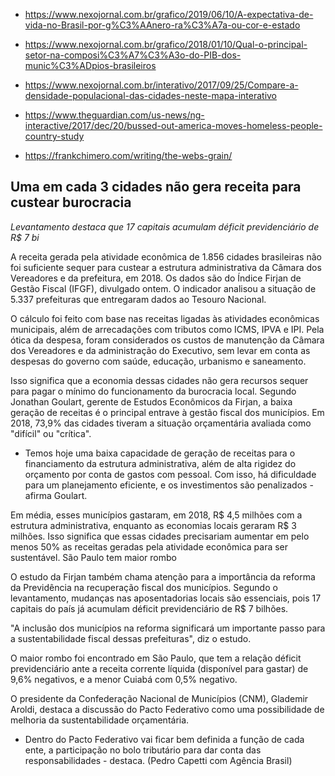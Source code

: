 * https://www.nexojornal.com.br/grafico/2019/06/10/A-expectativa-de-vida-no-Brasil-por-g%C3%AAnero-ra%C3%A7a-ou-cor-e-estado

* https://www.nexojornal.com.br/grafico/2018/01/10/Qual-o-principal-setor-na-composi%C3%A7%C3%A3o-do-PIB-dos-munic%C3%ADpios-brasileiros

* https://www.nexojornal.com.br/interativo/2017/09/25/Compare-a-densidade-populacional-das-cidades-neste-mapa-interativo

* https://www.theguardian.com/us-news/ng-interactive/2017/dec/20/bussed-out-america-moves-homeless-people-country-study

* https://frankchimero.com/writing/the-webs-grain/


## Uma em cada 3 cidades não gera receita para custear burocracia

_Levantamento destaca que 17 capitais acumulam déficit previdenciário de R$ 7 bi_

A receita gerada pela atividade econômica de 1.856 cidades brasileiras não foi suficiente sequer para custear a estrutura administrativa da Câmara dos Vereadores e da prefeitura, em 2018. Os dados são do Índice Firjan de Gestão Fiscal (IFGF), divulgado ontem. O indicador analisou a situação de 5.337 prefeituras que entregaram dados ao Tesouro Nacional.

O cálculo foi feito com base nas receitas ligadas às atividades econômicas municipais, além de arrecadações com tributos como ICMS, IPVA e IPI. Pela ótica da despesa, foram considerados os custos de manutenção da Câmara dos Vereadores e da administração do Executivo, sem levar em conta as despesas do governo com saúde, educação, urbanismo e saneamento.

Isso significa que a economia dessas cidades não gera recursos sequer para pagar o mínimo do funcionamento da burocracia local. Segundo Jonathan Goulart, gerente de Estudos Econômicos da Firjan, a baixa geração de receitas é o principal entrave à gestão fiscal dos municípios. Em 2018, 73,9% das cidades tiveram a situação orçamentária avaliada como "difícil" ou "crítica".

- Temos hoje uma baixa capacidade de geração de receitas para o financiamento da estrutura administrativa, além de alta rigidez do orçamento por conta de gastos com pessoal. Com isso, há dificuldade para um planejamento eficiente, e os investimentos são penalizados - afirma Goulart.

Em média, esses municípios gastaram, em 2018, R$ 4,5 milhões com a estrutura administrativa, enquanto as economias locais geraram R$ 3 milhões. Isso significa que essas cidades precisariam aumentar em pelo menos 50% as receitas geradas pela atividade econômica para ser sustentável.
São Paulo tem maior rombo

O estudo da Firjan também chama atenção para a importância da reforma da Previdência na recuperação fiscal dos municípios. Segundo o levantamento, mudanças nas aposentadorias locais são essenciais, pois 17 capitais do país já acumulam déficit previdenciário de R$ 7 bilhões.

"A inclusão dos municípios na reforma significará um importante passo para a sustentabilidade fiscal dessas prefeituras", diz o estudo.

O maior rombo foi encontrado em São Paulo, que tem a relação déficit previdenciário ante a receita corrente líquida (disponível para gastar) de 9,6% negativos, e a menor Cuiabá com 0,5% negativo.

O presidente da Confederação Nacional de Municípios (CNM), Glademir Aroldi, destaca a discussão do Pacto Federativo como uma possibilidade de melhoria da sustentabilidade orçamentária.

- Dentro do Pacto Federativo vai ficar bem definida a função de cada ente, a participação no bolo tributário para dar conta das responsabilidades - destaca. (Pedro Capetti com Agência Brasil)

